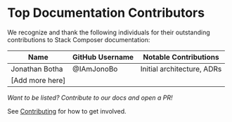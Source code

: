 <!-- Top Doc Contributors snippet for reuse across docs -->

# Top Documentation Contributors

We recognize and thank the following individuals for their outstanding contributions to Stack Composer documentation:

| Name            | GitHub Username | Notable Contributions      |
| --------------- | --------------- | -------------------------- |
| Jonathan Botha  | @IAmJonoBo      | Initial architecture, ADRs |
| [Add more here] |                 |                            |

_Want to be listed? Contribute to our docs and open a PR!_

See [Contributing](../src/contributing/contributing.md) for how to get involved.
